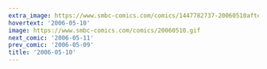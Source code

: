```yaml
---
extra_image: https://www.smbc-comics.com/comics/1447782737-20060510after.png
hovertext: '2006-05-10'
image: https://www.smbc-comics.com/comics/20060510.gif
next_comic: '2006-05-11'
prev_comic: '2006-05-09'
title: '2006-05-10'
---
```


